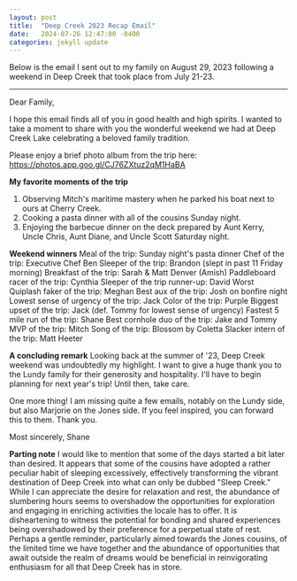 ```yaml
---
layout: post
title:  "Deep Creek 2023 Recap Email"
date:   2024-07-26 12:47:00 -0400
categories: jekyll update
---
```


Below is the email I sent out to my family on August 29, 2023 following a weekend in Deep Creek that took place from July 21-23.

---

Dear Family, 

I hope this email finds all of you in good health and high spirits. I wanted to take a moment to share with you the wonderful weekend we had at Deep Creek Lake celebrating a beloved family tradition.

Please enjoy a brief photo album from the trip here: https://photos.app.goo.gl/CJ76ZXtuz2qM1HaBA

**My favorite moments of the trip**
1. Observing Mitch's maritime mastery when he parked his boat next to ours at Cherry Creek.
2. Cooking a pasta dinner with all of the cousins Sunday night.
3. Enjoying the barbecue dinner on the deck prepared by Aunt Kerry, Uncle Chris, Aunt Diane, and Uncle Scott Saturday night. 

**Weekend winners**
Meal of the trip: Sunday night's pasta dinner
Chef of the trip: Executive Chef Ben
Sleeper of the trip: Brandon (slept in past 11 Friday morning)
Breakfast of the trip: Sarah & Matt Denver (Amish)
Paddleboard racer of the trip: Cynthia
Sleeper of the trip runner-up: David
Worst Quiplash faker of the trip: Meghan
Best aux of the trip: Josh on bonfire night
Lowest sense of urgency of the trip: Jack
Color of the trip: Purple
Biggest upset of the trip: Jack (def. Tommy for lowest sense of urgency)
Fastest 5 mile run of the trip: Shane
Best cornhole duo of the trip: Jake and Tommy
MVP of the trip: Mitch
Song of the trip: Blossom by Coletta
Slacker intern of the trip: Matt Heeter

**A concluding remark**
Looking back at the summer of '23, Deep Creek weekend was undoubtedly my highlight. I want to give a huge thank you to the Lundy family for their generosity and hospitality. I'll have to begin planning for next year's trip! Until then, take care.

One more thing! I am missing quite a few emails, notably on the Lundy side, but also Marjorie on the Jones side. If you feel inspired, you can forward this to them. Thank you.

Most sincerely,
Shane

**Parting note**
I would like to mention that some of the days started a bit later than desired. It appears that some of the cousins have adopted a rather peculiar habit of sleeping excessively, effectively transforming the vibrant destination of Deep Creek into what can only be dubbed "Sleep Creek." While I can appreciate the desire for relaxation and rest, the abundance of slumbering hours seems to overshadow the opportunities for exploration and engaging in enriching activities the locale has to offer. It is disheartening to witness the potential for bonding and shared experiences being overshadowed by their preference for a perpetual state of rest. Perhaps a gentle reminder, particularly aimed towards the Jones cousins, of the limited time we have together and the abundance of opportunities that await outside the realm of dreams would be beneficial in reinvigorating enthusiasm for all that Deep Creek has in store.
